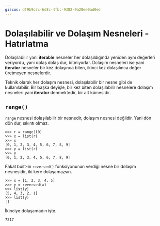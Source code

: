 ```yaml
---
giscus: df9b9c3c-6d8c-4fbc-9382-9a28ee0ad0ed
---
```


# Dolaşılabilir ve Dolaşım Nesneleri - Hatırlatma

Dolaşılabilir yani **iterable** nesneler her dolaşıldığında yeniden aynı
değerleri veriyordu, yani dolaş dolaş dur, bitmiyorlar. Dolaşım nesneleri ise
yani **iterator** nesneler bir kez dolaşınca biten, ikinci kez dolaşılınca değer
üretmeyen nesnelerdir.

Teknik olarak her dolaşım nesnesi, dolaşılabilir bir nesne gibi de
kullanılabilir. Bir başka deyişle, bir kez biten dolaşılabilir nesnelere dolaşım
nesneleri yani **iterator** denmektedir, bir alt kümesidir.

## `range()`

`range` nesnesi dolaşılabilir bir nesnedir, dolaşım nesnesi değildir. Yani
dön dön dur, sıkıntı olmaz.

```text
>>> r = range(10)
>>> x = list(r)
>>> x
[0, 1, 2, 3, 4, 5, 6, 7, 8, 9]
>>> y = list(r)
>>> y
[0, 1, 2, 3, 4, 5, 6, 7, 8, 9]
```

Fakat built-in `reversed()` fonksiyonunun verdiği nesne bir dolaşım nesnesidir,
iki kere dolaşamazsın.

```text
>>> x = [1, 2, 3, 4, 5]
>>> y = reversed(x)
>>> list(y)
[5, 4, 3, 2, 1]
>>> list(y)
[]
```

İkinciye dolaşamadın işte.

`7217`
